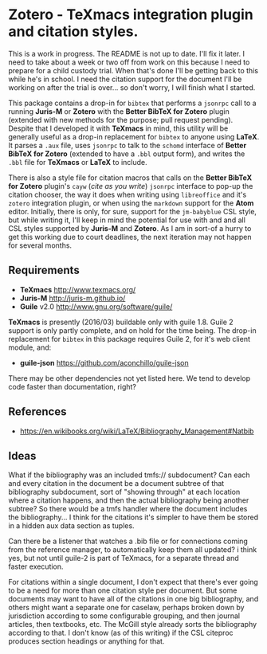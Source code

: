 Zotero - TeXmacs integration plugin and citation styles.
========================================================

This is a work in progress. The README is not up to date. I'll fix it
later. I need to take about a week or two off from work on this
because I need to prepare for a child custody trial. When that's done
I'll be getting back to this while he's in school. I need the citation
support for the document I'll be working on after the trial is
over... so don't worry, I will finish what I started.

This package contains a drop-in for `bibtex` that performs a `jsonrpc`
call to a running **Juris-M** or **Zotero** with the **Better BibTeX
for Zotero** plugin (extended with new methods for the purpose; pull
request pending). Despite that I developed it with **TeXmacs** in
mind, this utility will be generally useful as a drop-in replacement
for `bibtex` to anyone using **LaTeX**. It parses a `.aux` file, uses
`jsonrpc` to talk to the `schomd` interface of **Better BibTeX for
Zotero** (extended to have a `.bbl` output form), and writes the
`.bbl` file for **TeXmacs** or **LaTeX** to include.

There is also a style file for citation macros that calls on the
**Better BibTeX for Zotero** plugin's `cayw` (*cite as you write*)
`jsonrpc` interface to pop-up the citation chooser, the way it does
when writing using `libreoffice` and it's `zotero` integration plugin,
or when using the `markdown` support for the **Atom**
editor. Initially, there is only, for sure, support for the
`jm-babyblue` CSL style, but while writing it, I'll keep in mind the
potential for use with and and all CSL styles supported by **Juris-M**
and **Zotero**. As I am in sort-of a hurry to get this working due to
court deadlines, the next iteration may not happen for several months.

Requirements
------------

  * **TeXmacs** <http://www.texmacs.org/>
  * **Juris-M** <http://juris-m.github.io/>
  * **Guile** v2.0 <http://www.gnu.org/software/guile/>

**TeXmacs** is presently (2016/03) buildable only with guile
1.8. Guile 2 support is only partly complete, and on hold for the time
being. The drop-in replacement for `bibtex` in this package requires
Guile 2, for it's web client module, and:

  * **guile-json** <https://github.com/aconchillo/guile-json>

There may be other dependencies not yet listed here. We tend to
develop code faster than documentation, right?

References
----------

  * <https://en.wikibooks.org/wiki/LaTeX/Bibliography_Management#Natbib>

Ideas
-----

What if the bibliography was an included tmfs:// subdocument? Can each
and every citation in the document be a document subtree of that
bibliography subdocument, sort of "showing through" at each location
where a citation happens, and then the actual bibliography being
another subtree? So there would be a tmfs handler where the document
includes the bibliography... I think for the citations it's simpler to
have them be stored in a hidden aux data section as tuples.

Can there be a listener that watches a .bib file or for connections
coming from the reference manager, to automatically keep them all
updated? i think yes, but not until guile-2 is part of TeXmacs, for a
separate thread and faster execution.

For citations within a single document, I don't expect that there's
ever going to be a need for more than one citation style per
document. But some documents may want to have all of the citations in
one big bibliography, and others might want a separate one for
caselaw, perhaps broken down by jurisdiction according to some
configurable grouping, and then journal articles, then textbooks,
etc. The McGill style already sorts the bibliography according to
that. I don't know (as of this writing) if the CSL citeproc produces
section headings or anything for that.
